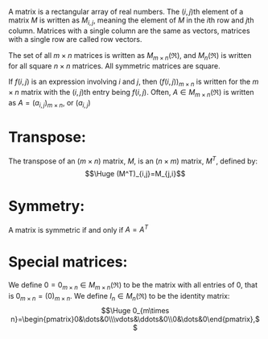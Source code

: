 
A matrix is a rectangular array of real numbers. The $(i,j)$th element of a matrix $M$ is written as $M_{i,j}$, meaning the element of $M$ in the $i$th row and $j$th column. Matrices with a single column are the same as vectors, matrices with a single row are called row vectors.

The set of all $m\times n$ matrices is written as $M_{m\times n}(\Re)$, and $M_n(\Re)$ is written for all square $n\times n$ matrices. All symmetric matrices are square.

If $f(i, j)$ is an expression involving $i$ and $j$, then $(f(i,j))_{m\times n}$ is written for the $m\times n$ matrix with the $(i,j)$th entry being $f(i,j)$. Often, $A\in M_{m\times n}(\Re)$ is written as $A=(a_{i,j})_{m\times n}$, or $(a_{i,j})$
# Transpose:

The transpose of an $(m\times n)$ matrix, $M$, is an $(n\times m)$ matrix, $M^{T}$, defined by:
$$\Huge (M^T)_{i,j}=M_{j,i}$$
# Symmetry:

A matrix is symmetric if and only if $A=A^T$

# Special matrices:

We define $0=0_{m\times n}\in M_{m\times n}(\Re)$ to be the matrix with all entries of 0, that is $0_{m\times n}=(0)_{m\times n}$. We define $I_n\in M_n(\Re)$ to be the identity matrix:
$$\Huge 0_{m\times n}=\begin{pmatrix}0&\dots&0\\\vdots&\ddots&0\\0&\dots&0\end{pmatrix},$$